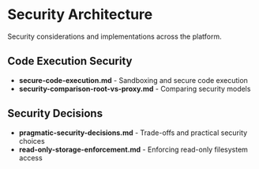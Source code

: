 # Security Architecture

Security considerations and implementations across the platform.

## Code Execution Security
- **secure-code-execution.md** - Sandboxing and secure code execution
- **security-comparison-root-vs-proxy.md** - Comparing security models

## Security Decisions
- **pragmatic-security-decisions.md** - Trade-offs and practical security choices
- **read-only-storage-enforcement.md** - Enforcing read-only filesystem access